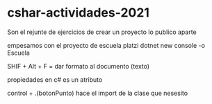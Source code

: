 # cshar-actividades-2021
Son el rejunte de ejercicios de crear un proyecto lo publico aparte 

empesamos con el proyecto de escuela platzi 
dotnet new console -o Escuela

 SHIF + Alt + F = dar formato al documento (texto)

propiedades en c# es un atributo 

control + .(botonPunto) hace el import de la clase que nesesito